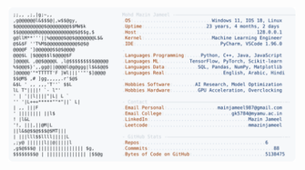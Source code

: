 <picture>
  <source srcset="https://raw.githubusercontent.com/mmazinjameel/mmazinjameel/main/dark_mode.svg?v=1741385226" media="(prefers-color-scheme: dark)">
  <img src="https://raw.githubusercontent.com/mmazinjameel/mmazinjameel/main/light_mode.svg?v=1741385226">
</picture>
